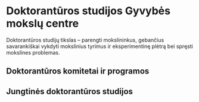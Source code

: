 # Doktorantūros studijos Gyvybės mokslų centre

Doktorantūros studijų tikslas – parengti mokslininkus, gebančius savarankiškai vykdyti mokslinius tyrimus ir eksperimentinę plėtrą bei spręsti mokslines problemas.

## Doktorantūros komitetai ir programos

## Jungtinės doktorantūros studijos
